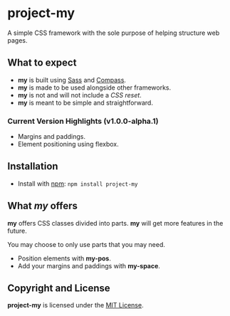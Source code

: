 # project-my
A simple CSS framework with the sole purpose of helping structure web pages.

## What to expect
- **my** is built using [Sass](http://sass-lang.com/) and [Compass](http://compass-style.org/).
- **my** is made to be used alongside other frameworks.
- **my** is not and will not include a *CSS reset*.
- **my** is meant to be simple and straightforward.

### Current Version Highlights (v1.0.0-alpha.1)
- Margins and paddings.
- Element positioning using flexbox.

## Installation
- Install with [npm](https://www.npmjs.com/): `npm install project-my`

## What *my* offers
**my** offers CSS classes divided into parts. **my** will get more features in the future.

You may choose to only use parts that you may need.
- Position elements with **my-pos**.
- Add your margins and paddings with **my-space**.

## Copyright and License
**project-my** is licensed under the [MIT License](https://github.com/Arnesfield/project-my/blob/master/LICENSE).